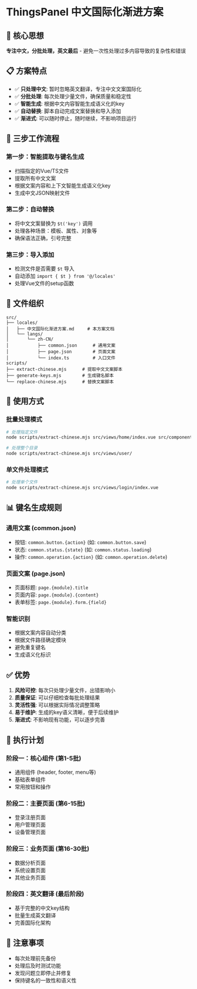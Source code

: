 # ThingsPanel 中文国际化渐进方案

## 🎯 核心思想

**专注中文，分批处理，英文最后** - 避免一次性处理过多内容导致的复杂性和错误

## 📋 方案特点

- ✅ **只处理中文**: 暂时忽略英文翻译，专注中文文案国际化
- ✅ **分批处理**: 每次处理少量文件，确保质量和稳定性
- ✅ **智能生成**: 根据中文内容智能生成语义化的key
- ✅ **自动替换**: 脚本自动完成文案替换和导入添加
- ✅ **渐进式**: 可以随时停止，随时继续，不影响项目运行

## 🚀 三步工作流程

### 第一步：智能提取与键名生成
- 扫描指定的Vue/TS文件
- 提取所有中文文案
- 根据文案内容和上下文智能生成语义化key
- 生成中文JSON映射文件

### 第二步：自动替换
- 将中文文案替换为 `$t('key')` 调用
- 处理各种场景：模板、属性、对象等
- 确保语法正确，引号完整

### 第三步：导入添加
- 检测文件是否需要 `$t` 导入
- 自动添加 `import { $t } from '@/locales'`
- 处理Vue文件的setup函数

## 📁 文件组织

```
src/
├── locales/
│   ├── 中文国际化渐进方案.md     # 本方案文档
│   └── langs/
│       └── zh-CN/
│           ├── common.json      # 通用文案
│           ├── page.json        # 页面文案
│           └── index.ts         # 入口文件
scripts/
├── extract-chinese.mjs      # 提取中文文案脚本
├── generate-keys.mjs        # 生成键名脚本
└── replace-chinese.mjs      # 替换文案脚本
```

## 🔧 使用方式

### 批量处理模式
```bash
# 处理指定文件
node scripts/extract-chinese.mjs src/views/home/index.vue src/components/common/header.vue

# 处理整个目录
node scripts/extract-chinese.mjs src/views/user/
```

### 单文件处理模式
```bash
# 处理单个文件
node scripts/extract-chinese.mjs src/views/login/index.vue
```

## 📊 键名生成规则

### 通用文案 (common.json)
- 按钮: `common.button.{action}` (如: `common.button.save`)
- 状态: `common.status.{state}` (如: `common.status.loading`)
- 操作: `common.operation.{action}` (如: `common.operation.delete`)

### 页面文案 (page.json)
- 页面标题: `page.{module}.title`
- 页面内容: `page.{module}.{content}`
- 表单标签: `page.{module}.form.{field}`

### 智能识别
- 根据文案内容自动分类
- 根据文件路径确定模块
- 避免重复键名
- 生成语义化标识

## ✅ 优势

1. **风险可控**: 每次只处理少量文件，出错影响小
2. **质量保证**: 可以仔细检查每批处理结果
3. **灵活性强**: 可以根据实际情况调整策略
4. **易于维护**: 生成的key语义清晰，便于后续维护
5. **渐进式**: 不影响现有功能，可以逐步完善

## 🎯 执行计划

### 阶段一：核心组件 (第1-5批)
- 通用组件 (header, footer, menu等)
- 基础表单组件
- 常用按钮和操作

### 阶段二：主要页面 (第6-15批)
- 登录注册页面
- 用户管理页面
- 设备管理页面

### 阶段三：业务页面 (第16-30批)
- 数据分析页面
- 系统设置页面
- 其他业务页面

### 阶段四：英文翻译 (最后阶段)
- 基于完整的中文key结构
- 批量生成英文翻译
- 完善国际化架构

## 📝 注意事项

- 每次处理前先备份
- 处理后及时测试功能
- 发现问题立即停止并修复
- 保持键名的一致性和语义性 